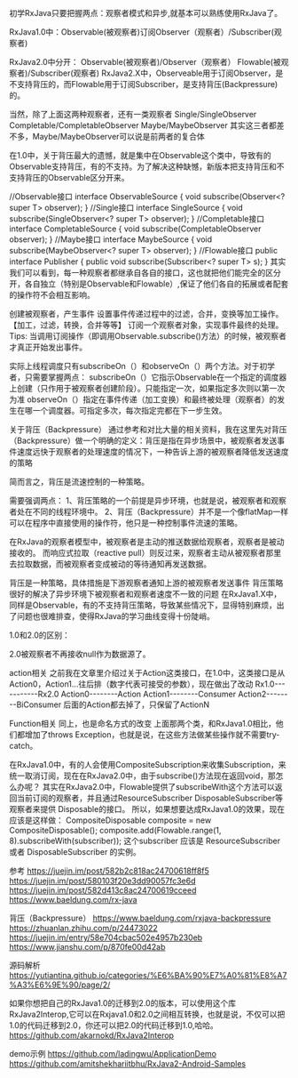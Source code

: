 初学RxJava只要把握两点：观察者模式和异步,就基本可以熟练使用RxJava了。

RxJava1.0中：Observable(被观察者)订阅Observer（观察者）/Subscriber(观察者)

RxJava2.0中分开：
Observable(被观察者)/Observer（观察者）
Flowable(被观察者)/Subscriber(观察者)
RxJava2.X中，Observeable用于订阅Observer，是不支持背压的，而Flowable用于订阅Subscriber，是支持背压(Backpressure)的。

当然，除了上面这两种观察者，还有一类观察者
Single/SingleObserver
Completable/CompletableObserver
Maybe/MaybeObserver
其实这三者都差不多，Maybe/MaybeObserver可以说是前两者的复合体


在1.0中，关于背压最大的遗憾，就是集中在Observable这个类中，导致有的Observable支持背压，有的不支持。为了解决这种缺憾，新版本把支持背压和不支持背压的Observable区分开来。



//Observable接口
interface ObservableSource<T> {
    void subscribe(Observer<? super T> observer);
}
//Single接口
interface SingleSource<T> {
    void subscribe(SingleObserver<? super T> observer);
}
//Completable接口
interface CompletableSource {
    void subscribe(CompletableObserver observer);
}
//Maybe接口
interface MaybeSource<T> {
    void subscribe(MaybeObserver<? super T> observer);
}
//Flowable接口
public interface Publisher<T> {
    public void subscribe(Subscriber<? super T> s);
}
其实我们可以看到，每一种观察者都继承自各自的接口，这也就把他们能完全的区分开，各自独立（特别是Observable和Flowable）,保证了他们各自的拓展或者配套的操作符不会相互影响。



创建被观察者，产生事件
设置事件传递过程中的过滤，合并，变换等加工操作。【加工，过滤，转换，合并等等】
订阅一个观察者对象，实现事件最终的处理。
Tips: 当调用订阅操作（即调用Observable.subscribe()方法）的时候，被观察者才真正开始发出事件。


实际上线程调度只有subscribeOn（）和observeOn（）两个方法。对于初学者，只需要掌握两点：
subscribeOn（）它指示Observable在一个指定的调度器上创建（只作用于被观察者创建阶段）。只能指定一次，如果指定多次则以第一次为准
observeOn（）指定在事件传递（加工变换）和最终被处理（观察者）的发生在哪一个调度器。可指定多次，每次指定完都在下一步生效。


关于背压（Backpressure）
通过参考和对比大量的相关资料，我在这里先对背压（Backpressure）做一个明确的定义：背压是指在异步场景中，被观察者发送事件速度远快于观察者的处理速度的情况下，一种告诉上游的被观察者降低发送速度的策略

简而言之，背压是流速控制的一种策略。

需要强调两点：
1、背压策略的一个前提是异步环境，也就是说，被观察者和观察者处在不同的线程环境中。
2、背压（Backpressure）并不是一个像flatMap一样可以在程序中直接使用的操作符，他只是一种控制事件流速的策略。

在RxJava的观察者模型中，被观察者是主动的推送数据给观察者，观察者是被动接收的。
而响应式拉取（reactive pull）则反过来，观察者主动从被观察者那里去拉取数据，而被观察者变成被动的等待通知再发送数据。


背压是一种策略，具体措施是下游观察者通知上游的被观察者发送事件
背压策略很好的解决了异步环境下被观察者和观察者速度不一致的问题
在RxJava1.X中，同样是Observable，有的不支持背压策略，导致某些情况下，显得特别麻烦，出了问题也很难排查，使得RxJava的学习曲线变得十份陡峭。


1.0和2.0的区别：

2.0被观察者不再接收null作为数据源了。

action相关
之前我在文章里介绍过关于Action这类接口，在1.0中，这类接口是从Action0，Action1...往后排（数字代表可接受的参数），现在做出了改动
Rx1.0-----------Rx2.0
Action0--------Action
Action1--------Consumer
Action2--------BiConsumer
后面的Action都去掉了，只保留了ActionN

Function相关
同上，也是命名方式的改变
上面那两个类，和RxJava1.0相比，他们都增加了throws Exception，也就是说，在这些方法做某些操作就不需要try-catch。

在RxJava1.0中，有的人会使用CompositeSubscription来收集Subscription，来统一取消订阅，现在在RxJava2.0中，由于subscribe()方法现在返回void，那怎么办呢？
其实在RxJava2.0中，Flowable提供了subscribeWith这个方法可以返回当前订阅的观察者，并且通过ResourceSubscriber DisposableSubscriber等观察者来提供 Disposable的接口。
所以，如果想要达成RxJava1.0的效果，现在应该是这样做：
CompositeDisposable composite = new CompositeDisposable();
composite.add(Flowable.range(1, 8).subscribeWith(subscriber));
这个subscriber 应该是 ResourceSubscriber 或者 DisposableSubscriber 的实例。



参考
https://juejin.im/post/582b2c818ac24700618ff8f5
https://juejin.im/post/580103f20e3dd90057fc3e6d
https://juejin.im/post/582d413c8ac24700619cceed
https://www.baeldung.com/rx-java


背压（Backpressure）
https://www.baeldung.com/rxjava-backpressure
https://zhuanlan.zhihu.com/p/24473022
https://juejin.im/entry/58e704cbac502e4957b230eb
https://www.jianshu.com/p/870fe00d42ab


源码解析
https://yutiantina.github.io/categories/%E6%BA%90%E7%A0%81%E8%A7%A3%E6%9E%90/page/2/



如果你想把自己的RxJava1.0的迁移到2.0的版本，可以使用这个库RxJava2Interop,它可以在Rxjava1.0和2.0之间相互转换，也就是说，不仅可以把1.0的代码迁移到2.0，你还可以把2.0的代码迁移到1.0,哈哈。
https://github.com/akarnokd/RxJava2Interop


demo示例
https://github.com/ladingwu/ApplicationDemo
https://github.com/amitshekhariitbhu/RxJava2-Android-Samples


